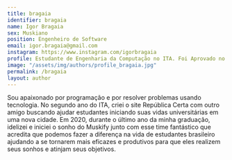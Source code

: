 ```yaml
---
title: bragaia
identifier: bragaia
name: Igor Bragaia
sex: Muskiano
position: Engenheiro de Software
email: igor.bragaia@gmail.com
instagram: https://www.instagram.com/igorbragaia
profile: Estudante de Engenharia da Computação no ITA. Foi Aprovado no ITA, 2x no IME e na AFA e Engenheiro de Software na Microsoft nos EUA
image: "/assets/img/authors/profile_bragaia.jpg"
permalink: /bragaia
layout: author
---
```

Sou apaixonado por programação e por resolver problemas usando tecnologia. No segundo ano do ITA, criei o site República Certa com outro amigo buscando ajudar estudantes iniciando suas vidas universitárias em uma nova cidade. Em 2020, durante o último ano da minha graduação, idelizei e iniciei o sonho do Muskify junto com esse time fantástico que acredita que podemos fazer a diferença na vida de estudantes brasileiro ajudando a se tornarem mais eficazes e produtivos para que eles realizem seus sonhos e atinjam seus objetivos.